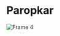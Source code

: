 # Paropkar
![Frame 4](https://user-images.githubusercontent.com/102611497/160696338-2017a4bb-25a0-423c-a521-244cd33db7eb.png)
